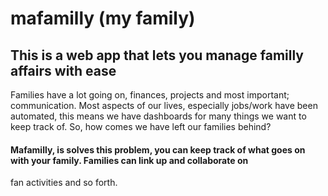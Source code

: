 # mafamilly (my family)
## This is a web app that lets you manage familly affairs with ease
Families have a lot going on, finances, projects and most important;
communication.
Most aspects of our lives, especially jobs/work have been automated, this means we have dashboards for many things we want to keep track of. So, how comes we have left our families behind?
#### Mafamilly, is solves this problem, you can keep track of what goes on with your family. Families can link up and collaborate on
fan activities and so forth. 

